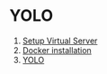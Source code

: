 # YOLO

1. <a href=https://github.com/kckenneth/YOLO/blob/master/setup_VM.md>Setup Virtual Server</a>
2. <a href=https://github.com/kckenneth/YOLO/blob/master/setup_docker.md>Docker installation</a> 
3. <a href=https://github.com/kckenneth/YOLO/blob/master/darknet.md>YOLO</a> 

